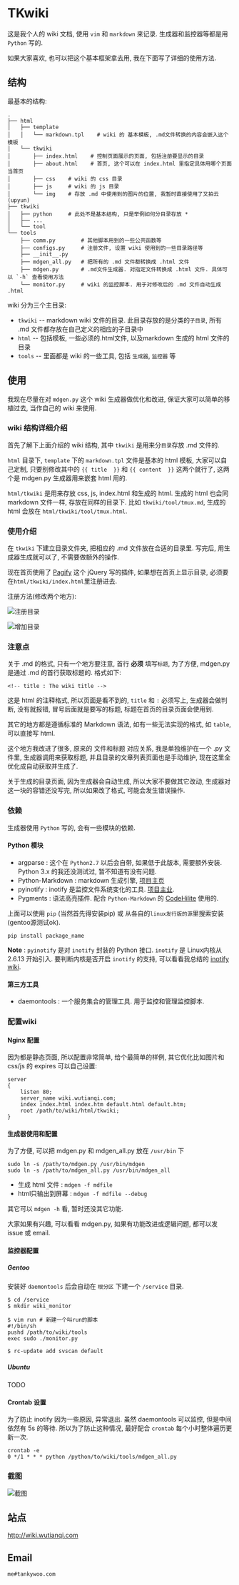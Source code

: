 # TKwiki #

这是我个人的 wiki 文档, 使用 `vim` 和 `markdown` 来记录. 生成器和监控器等都是用 `Python` 写的.

如果大家喜欢, 也可以把这个基本框架拿去用, 我在下面写了详细的使用方法.

## 结构 ##

最基本的结构:

	.
	├── html
	│   ├── template
	│   │   └── markdown.tpl    # wiki 的 基本模板, .md文件转换的内容会嵌入这个模板
	│   └── tkwiki
	│       ├── index.html    # 控制页面展示的页面, 包括注册要显示的目录
	│       ├── about.html    # 首页, 这个可以在 index.html 里指定具体用哪个页面当首页
	│       ├── css    # wiki 的 css 目录
	│       ├── js     # wiki 的 js 目录
	│       └── img    # 存放 .md 中使用到的图片的位置, 我暂时直接使用了又拍云(upyun)
	├── tkwiki
	│   ├── python     # 此处不是基本结构, 只是举例如何分目录存放 *
	│   ├── ...
	│   └── tool
	└── tools
		├── comm.py        # 其他脚本用到的一些公共函数等
		├── configs.py     # 注册文件, 设置 wiki 使用到的一些目录路径等
		├── __init__.py
		├── mdgen_all.py   # 把所有的 .md 文件都转换成 .html 文件
		├── mdgen.py       # .md文件生成器. 对指定文件转换成 .html 文件. 具体可以 `-h` 查看使用方法
		└── monitor.py     # wiki 的监控脚本. 用于对修改后的 .md 文件自动生成 .html

wiki 分为三个主目录:

* `tkwiki` -- markdown wiki 文件的目录. 此目录存放的是分类的`子目录`, 所有 .md 文件都存放在自己定义的相应的子目录中
* `html` -- 包括模板, 一些必须的.html文件, 以及markdown 生成的 html 文件的目录
* `tools` -- 里面都是 wiki 的一些工具, 包括 `生成器`, `监控器` 等

## 使用 ##

我现在尽量在对 `mdgen.py` 这个 wiki 生成器做优化和改进, 保证大家可以简单的移植过去, 当作自己的 wiki 来使用.

### wiki 结构详细介绍 ###

首先了解下上面介绍的 wiki 结构, 其中 `tkwiki` 是用来分`目录`存放 .md 文件的.

`html` 目录下, `template` 下的 `markdown.tpl` 文件是基本的 html 模板, 大家可以自己定制, 只要别修改其中的 `{{ title  }}` 和 `{{ content  }}` 这两个就行了, 这两个是 mdgen.py 生成器用来嵌套 html 用的.

`html/tkwiki` 是用来存放 css, js, index.html 和生成的 html. 生成的 html 也会同 markdown 文件一样, 存放在同样的目录下. 比如 `tkwiki/tool/tmux.md`, 生成的 html 会放在 `html/tkwiki/tool/tmux.html`.

### 使用介绍 ###

在 `tkwiki` 下建立目录文件夹, 把相应的 .md 文件放在合适的目录里. 写完后, 用生成器生成就可以了, 不需要做额外的操作.

现在首页使用了 [Pagify](https://github.com/cmpolis/Pagify) 这个 jQuery 写的插件, 如果想在首页上显示目录, 必须要在`html/tkwiki/index.html`里注册进去.

注册方法(修改两个地方):

![注册目录](http://wutianqi-wiki.b0.upaiyun.com/wiki_readme_1.png)

![增加目录](http://wutianqi-wiki.b0.upaiyun.com/wiki_readme_2.png)

### 注意点 ###

关于 .md 的格式, 只有一个地方要注意, 首行 **必须** 填写`标题`, 为了方便, mdgen.py 是通过 .md 的首行获取标题的. 格式如下:

	<!-- title : The wiki title -->

这是 html 的注释格式, 所以页面是看不到的, `title` 和 `:` 必须写上, 生成器会做判断, 没有就报错, 冒号后面就是要写的标题, 标题在首页的目录页面会使用到.

其它的地方都是遵循标准的 Markdown 语法, 如有一些无法实现的格式, 如 `table`, 可以直接写 html.

这个地方我改进了很多, 原来的 文件和标题 对应关系, 我是单独维护在一个 .py 文件里, 生成器调用来获取标题, 并且目录的文章列表页面也是手动维护, 现在这里全优化成自动获取并生成了.

关于生成的目录页面, 因为生成器会自动生成, 所以大家不要做其它改动, 生成器对这一块的容错还没写完, 所以如果改了格式, 可能会发生错误操作.

### 依赖 ###

生成器使用 `Python` 写的, 会有一些模块的依赖.

#### Python 模块 ####

* argparse : 这个在 `Python2.7` 以后会自带, 如果低于此版本, 需要额外安装. Python 3.x 的我还没测试过, 暂不知道有没有问题.
* Python-Markdown : markdown 生成引擎, [项目主页](https://github.com/waylan/Python-Markdown)
* pyinotify : inotify 是监控文件系统变化的工具. [项目主业](https://github.com/seb-m/pyinotify).
* Pygments : 语法高亮插件. 配合 `Python-Markdown` 的 [CodeHilite](https://github.com/waylan/Python-Markdown) 使用的.

上面可以使用 `pip` (当然首先得安装pip) 或 从各自的`linux发行版的源`里搜索安装(gentoo源测试ok).

	pip install package_name

**Note** : `pyinotify` 是对 `inotify` 封装的 Python 接口. `inotify` 是 Linux内核从 2.6.13 开始引入. 要判断内核是否开启 `inotify` 的支持, 可以看看我总结的 [inotify wiki](http://wiki.wutianqi.com/linux/inotify.html).

#### 第三方工具 ####

* daemontools : 一个服务集合的管理工具. 用于监控和管理监控脚本.

### 配置wiki ###

#### Nginx 配置 ####

因为都是静态页面, 所以配置非常简单, 给个最简单的样例, 其它优化比如图片和 css/js 的 expires 可以自己设置:

	server
	{
		listen 80;
		server_name wiki.wutianqi.com;
		index index.html index.htm default.html default.htm;
		root /path/to/wiki/html/tkwiki;
	}

#### 生成器使用和配置 ####

为了方便, 可以把 mdgen.py 和 mdgen_all.py 放在 `/usr/bin` 下

	sudo ln -s /path/to/mdgen.py /usr/bin/mdgen
	sudo ln -s /path/to/mdgen_all.py /usr/bin/mdgen_all


* 生成 html 文件 : `mdgen -f mdfile`
* html只输出到屏幕 : `mdgen -f mdfile --debug`

其它可以 `mdgen -h` 看, 暂时还没其它功能.

大家如果有兴趣, 可以看看 mdgen.py, 如果有功能改进或逻辑问题, 都可以发 issue 或 email.

#### 监控器配置 ####

##### Gentoo #####

安装好 `daemontools` 后会自动在 `根分区` 下建一个 `/service` 目录.

	$ cd /service
	$ mkdir wiki_monitor

	$ vim run # 新建一个叫run的脚本
	#!/bin/sh
	pushd /path/to/wiki/tools
	exec sudo ./monitor.py

	$ rc-update add svscan default

##### Ubuntu #####

TODO

#### Crontab 设置 ####

为了防止 inotify 因为一些原因, 异常退出. 虽然 daemontools 可以监控, 但是中间依然有 5s 的等待. 所以为了防止这种情况, 最好配合 `crontab` 每个小时整体遍历更新一次.

	crontab -e
	0 */1 * * * python /python/to/wiki/tools/mdgen_all.py

### 截图 ###

![截图](http://wutianqi-wiki.b0.upaiyun.com/wiki_readme_3.png)


## 站点 ##

http://wiki.wutianqi.com

## Email ##

	me#tankywoo.com
